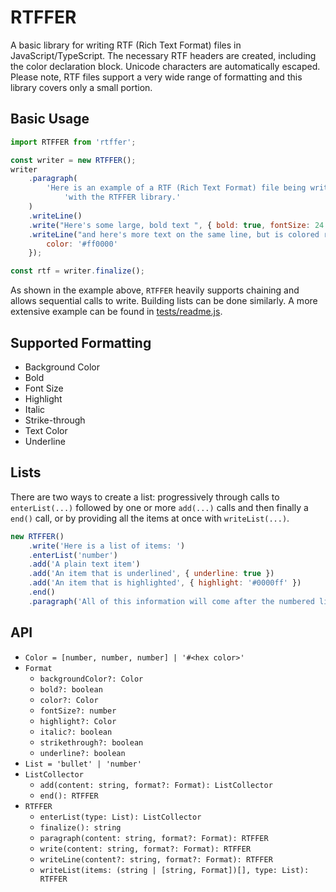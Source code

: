 # RTFFER

A basic library for writing RTF (Rich Text Format) files in JavaScript/TypeScript. The necessary RTF headers are created, including the color declaration block. Unicode characters are automatically escaped. Please note, RTF files support a very wide range of formatting and this library covers only a small portion.

## Basic Usage

```javascript
import RTFFER from 'rtffer';

const writer = new RTFFER();
writer
    .paragraph(
        'Here is an example of a RTF (Rich Text Format) file being written ' +
            'with the RTFFER library.'
    )
    .writeLine()
    .write("Here's some large, bold text ", { bold: true, fontSize: 24 })
    .writeLine("and here's more text on the same line, but is colored red", {
        color: '#ff0000'
    });

const rtf = writer.finalize();
```

As shown in the example above, `RTFFER` heavily supports chaining and allows sequential calls to write. Building lists can be done similarly.
A more extensive example can be found in [tests/readme.js](tests/readme.js).

## Supported Formatting

-   Background Color
-   Bold
-   Font Size
-   Highlight
-   Italic
-   Strike-through
-   Text Color
-   Underline

## Lists

There are two ways to create a list: progressively through calls to `enterList(...)` followed by one or more `add(...)` calls and then finally a `end()` call, or by providing all the items at once with `writeList(...)`.

```javascript
new RTFFER()
    .write('Here is a list of items: ')
    .enterList('number')
    .add('A plain text item')
    .add('An item that is underlined', { underline: true })
    .add('An item that is highlighted', { highlight: '#0000ff' })
    .end()
    .paragraph('All of this information will come after the numbered list.');
```

## API

-   `Color = [number, number, number] | '#<hex color>'`
-   `Format`
    -   `backgroundColor?: Color`
    -   `bold?: boolean`
    -   `color?: Color`
    -   `fontSize?: number`
    -   `highlight?: Color`
    -   `italic?: boolean`
    -   `strikethrough?: boolean`
    -   `underline?: boolean`
-   `List = 'bullet' | 'number'`
-   `ListCollector`
    -   `add(content: string, format?: Format): ListCollector`
    -   `end(): RTFFER`
-   `RTFFER`
    -   `enterList(type: List): ListCollector`
    -   `finalize(): string`
    -   `paragraph(content: string, format?: Format): RTFFER`
    -   `write(content: string, format?: Format): RTFFER`
    -   `writeLine(content?: string, format?: Format): RTFFER`
    -   `writeList(items: (string | [string, Format])[], type: List): RTFFER`

